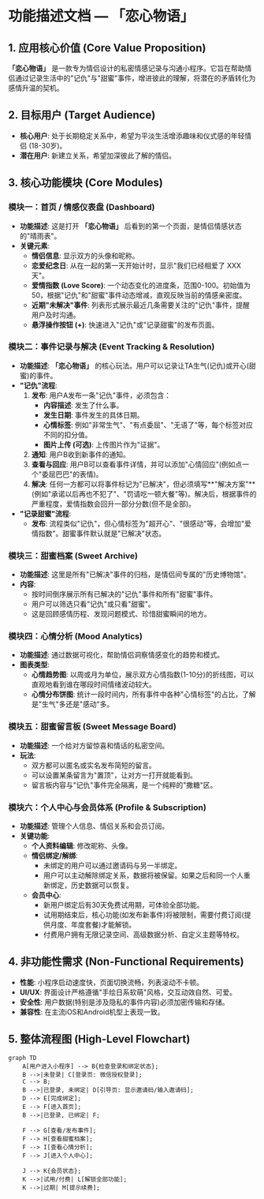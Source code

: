 # **功能描述文档 — 「恋心物语」**

## **1. 应用核心价值 (Core Value Proposition)**

**「恋心物语」** 是一款专为情侣设计的私密情感记录与沟通小程序。它旨在帮助情侣通过记录生活中的"记仇"与"甜蜜"事件，增进彼此的理解，将潜在的矛盾转化为感情升温的契机。

## **2. 目标用户 (Target Audience)**

-   **核心用户**: 处于长期稳定关系中，希望为平淡生活增添趣味和仪式感的年轻情侣 (18-30岁)。
-   **潜在用户**: 新建立关系，希望加深彼此了解的情侣。

## **3. 核心功能模块 (Core Modules)**

### **模块一：首页 / 情感仪表盘 (Dashboard)**

-   **功能描述**: 这是打开 **「恋心物语」** 后看到的第一个页面，是情侣情感状态的"晴雨表"。
-   **关键元素**:
    -   **情侣信息**: 显示双方的头像和昵称。
    -   **恋爱纪念日**: 从在一起的第一天开始计时，显示"我们已经相爱了 XXX 天"。
    -   **爱情指数 (Love Score)**: 一个动态变化的进度条，范围0-100。初始值为50，根据"记仇"和"甜蜜"事件动态增减，直观反映当前的情感亲密度。
    -   **近期"未解决"事件**: 列表形式展示最近几条需要关注的"记仇"事件，提醒用户及时沟通。
    -   **悬浮操作按钮 (+)**: 快速进入"记仇"或"记录甜蜜"的发布页面。

### **模块二：事件记录与解决 (Event Tracking & Resolution)**

-   **功能描述**: **「恋心物语」** 的核心玩法。用户可以记录让TA生气(记仇)或开心(甜蜜)的事件。
-   **"记仇"流程**:
    1.  **发布**: 用户A发布一条"记仇"事件，必须包含：
        -   **内容描述**: 发生了什么事。
        -   **发生日期**: 事件发生的具体日期。
        -   **心情标签**: 例如"非常生气"、"有点委屈"、"无语了"等，每个标签对应不同的扣分值。
        -   **图片上传 (可选)**: 上传图片作为"证据"。
    2.  **通知**: 用户B收到新事件的通知。
    3.  **查看与回应**: 用户B可以查看事件详情，并可以添加"心情回应"(例如点一个"委屈巴巴"的表情)。
    4.  **解决**: 任何一方都可以将事件标记为"已解决"，但必须填写**"解决方案"**(例如"承诺以后再也不犯了"、"罚请吃一顿大餐"等)。解决后，根据事件的严重程度，爱情指数会回升一部分分数(但不是全部)。
-   **"记录甜蜜"流程**:
    -   **发布**: 流程类似"记仇"，但心情标签为"超开心"、"很感动"等，会增加"爱情指数"。甜蜜事件默认就是"已解决"状态。

### **模块三：甜蜜档案 (Sweet Archive)**

-   **功能描述**: 这里是所有"已解决"事件的归档，是情侣间专属的"历史博物馆"。
-   **内容**:
    -   按时间倒序展示所有已解决的"记仇"事件和所有"甜蜜"事件。
    -   用户可以筛选只看"记仇"或只看"甜蜜"。
    -   这是回顾感情历程、发现问题模式、珍惜甜蜜瞬间的地方。

### **模块四：心情分析 (Mood Analytics)**

-   **功能描述**: 通过数据可视化，帮助情侣洞察情感变化的趋势和模式。
-   **图表类型**:
    -   **心情趋势图**: 以周或月为单位，展示双方心情指数(1-10分)的折线图，可以直观地看到谁在哪段时间情绪波动较大。
    -   **心情分布饼图**: 统计一段时间内，所有事件中各种"心情标签"的占比，了解是"生气"多还是"感动"多。

### **模块五：甜蜜留言板 (Sweet Message Board)**

-   **功能描述**: 一个给对方留惊喜和情话的私密空间。
-   **玩法**:
    -   双方都可以匿名或实名发布简短的留言。
    -   可以设置某条留言为"置顶"，让对方一打开就能看到。
    -   留言板内容与"记仇"事件完全隔离，是一个纯粹的"撒糖"区。

### **模块六：个人中心与会员体系 (Profile & Subscription)**

-   **功能描述**: 管理个人信息、情侣关系和会员订阅。
-   **关键功能**:
    -   **个人资料编辑**: 修改昵称、头像。
    -   **情侣绑定/解绑**:
        -   未绑定的用户可以通过邀请码与另一半绑定。
        -   用户可以主动解除绑定关系，数据将被保留。如果之后和同一个人重新绑定，历史数据可以恢复。
    -   **会员中心**:
        -   新用户绑定后有30天免费试用期，可体验全部功能。
        -   试用期结束后，核心功能(如发布新事件)将被限制，需要付费订阅(提供月度、年度套餐)才能解锁。
        -   付费用户拥有无限记录空间、高级数据分析、自定义主题等特权。

## **4. 非功能性需求 (Non-Functional Requirements)**

-   **性能**: 小程序启动速度快，页面切换流畅，列表滚动不卡顿。
-   **UI/UX**: 界面设计严格遵循"手绘日系软萌"风格，交互动效自然、可爱。
-   **安全性**: 用户数据(特别是涉及隐私的事件内容)必须加密传输和存储。
-   **兼容性**: 在主流iOS和Android机型上表现一致。

## **5. 整体流程图 (High-Level Flowchart)**

```mermaid
graph TD
    A[用户进入小程序] --> B{检查登录和绑定状态};
    B -->|未登录| C[登录页: 微信授权登录];
    C --> B;
    B -->|已登录, 未绑定| D[引导页: 显示邀请码/输入邀请码];
    D --> E[完成绑定];
    E --> F[进入首页];
    B -->|已登录, 已绑定| F;

    F --> G[查看/发布事件];
    F --> H[查看甜蜜档案];
    F --> I[查看心情分析];
    F --> J[进入个人中心];

    J --> K{会员状态};
    K -->|试用/付费| L[解锁全部功能];
    K -->|过期| M[提示续费];
```